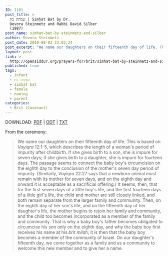 ```yaml
---
ID: 1101
post_title: >
  שמחת בת | Simḥat Bat by Dr.
  Devora Steinmetz and Rabbi David Silber
  (1987)
post_name: simhat-bat-by-steinmetz-and-silber
author: Devora Steinmetz
post_date: 2010-08-03 23:03:24
post_excerpt: "We name our daughters on their fifteenth day of life. This is based on <em>Vayiqra</em> 12:1-5, which describes the length of a woman's period of impurity after childbirth. If she gives birth to a son, she is impure for seven days; if she gives birth to a daughter, she is impure for fourteen days. The passage seems to connect the baby boy's circumcision on the eighth day to the conclusion of the mother's seven day period of impurity. (Similarly, <em>Vayiqra</em> 22:27 says that a newborn animal must remain with its mother for seven days, and on the eighth day and onward it is acceptable as a sacrificial offering.) It seems, then, that for the first seven days of a little boy's life, and the first fourteen days of a little girl's life, the child and mother are still closely linked, and both remain separate from the larger family and community. Then, on the eighth day of her son's life, and on the fifteenth day of her daughter's life, the mother begins to rejoin her family and community, and the child too becomes incorporated as a member of the family and community. That is why a baby boy's father becomes obligated to circumcise his son only on the eighth day, and why the baby boy first receives his name at his <em>brit milah</em>; it is then that the baby boy becomes a member of the community of Israel. On our daughter's fifteenth day, we come together as a family and as a community to welcome this new member and to give her a name."
layout: post
link: >
  http://opensiddur.org/prayers-for/brit/simhat-bat-by-steinmetz-and-silber/
published: true
tags:
  - infant
  - שמחת בת
  - simḥat bat
  - female
  - naming
  - parent
categories:
  - Brit (Covenant)
---
```

DOWNLOAD: <a class="pdf" href="http://opensiddur.org/wp-content/uploads/2010/08/Simḥat-Bat-by-Steinmetz-and-Silber.pdf">PDF</a> | <a class="download" href="http://opensiddur.org/wp-content/uploads/2010/08/Simḥat-Bat-by-Steinmetz-and-Silber.odt">ODT</a> | <a class="download" href="http://opensiddur.org/wp-content/uploads/2010/08/Simḥat-Bat-by-Steinmetz-and-Silber.txt">TXT</a>

<div class="english">
From the ceremony:

<blockquote>We name our daughters on their fifteenth day of life. This is based on <em>Vayiqra</em> 12:1-5, which describes the length of a woman's period of impurity after childbirth. If she gives birth to a son, she is impure for seven days; if she gives birth to a daughter, she is impure for fourteen days. The passage seems to connect the baby boy's circumcision on the eighth day to the conclusion of the mother's seven day period of impurity. (Similarly, <em>Vayiqra</em> 22:27 says that a newborn animal must remain with its mother for seven days, and on the eighth day and onward it is acceptable as a sacrificial offering.) It seems, then, that for the first seven days of a little boy's life, and the first fourteen days of a little girl's life, the child and mother are still closely linked, and both remain separate from the larger family and community. Then, on the eighth day of her son's life, and on the fifteenth day of her daughter's life, the mother begins to rejoin her family and community, and the child too becomes incorporated as a member of the family and community. That is why a baby boy's father becomes obligated to circumcise his son only on the eighth day, and why the baby boy first receives his name at his <em>brit milah</em>; it is then that the baby boy becomes a member of the community of Israel. On our daughter's fifteenth day, we come together as a family and as a community to welcome this new member and to give her a name.</blockquote>
</div>